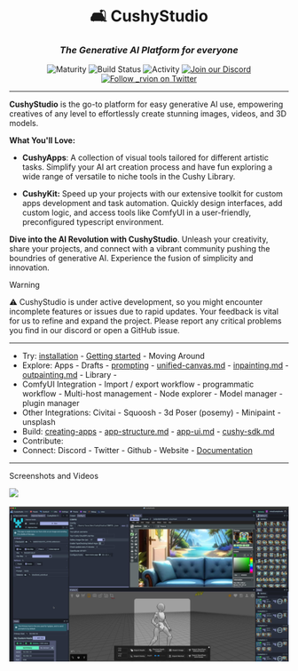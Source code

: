 <div align="center">

# 🛋️ CushyStudio

### _The **Generative AI Platform** for everyone_

<img height="21"  alt="Maturity"     src="https://img.shields.io/badge/status-BETA-yellow" />
<img height="21" alt="Build Status" src="https://img.shields.io/badge/build-passing-%20brightgreen" />
<img height="21"  alt="Activity"     src="https://img.shields.io/github/commit-activity/y/rvion/cushystudio" />

<!-- <img height="21"  alt="Sponsors"     src="https://img.shields.io/github/sponsors/rvion" /> -->

<!-- <br /> -->
<a href="https://discord.gg/GfAN6hF2ad">
    <img height="21" alt="Join our Discord" src="https://dcbadge.vercel.app/api/server/GfAN6hF2ad?style=flat">
</a>
<a href="https://twitter.com/_rvion">
    <img height="21" alt="Follow _rvion on Twitter" src="https://img.shields.io/badge/%40__rvion-666666?style=flat&logo=twitter&labelColor=555&label=Follow">
</a>

</div>

---

**CushyStudio** is the go-to platform for easy generative AI use, empowering creatives of any level to effortlessly create stunning images, videos, and 3D models.


**What You'll Love:**

* **CushyApps**: A collection of visual tools tailored for different artistic tasks. Simplify your AI art creation process and have fun exploring a wide range of versatile to niche tools in the Cushy Library.

* **CushyKit:** Speed up your projects with our extensive toolkit for custom apps development and task automation.  Quickly design interfaces, add custom logic, and access tools like ComfyUI in a user-friendly, preconfigured typescript environment.

**Dive into the AI Revolution with CushyStudio**. Unleash your creativity, share your projects, and connect with a vibrant community pushing the boundries of generative AI. Experience the fusion of simplicity and innovation.

> [!WARNING]
> ⚠️ CushyStudio is under active development, so you might encounter incomplete features
> or issues due to rapid updates. Your feedback is vital for us to refine and expand the project.
> Please report any critical problems you find in our discord or open a GitHub issue.


***

* Try: [installation](https://docs.cushystudio.com/installation/ "mention") - [Getting started](https://docs.cushystudio.com/getting-started/ "mention") - Moving Around
* Explore: Apps - Drafts - [prompting](https://docs.cushystudio.com/prompting/ "mention") - [unified-canvas.md](https://docs.cushystudio.com/features/unified-canvas.md "mention") - [inpainting.md](https://docs.cushystudio.com/features/inpainting.md "mention") - [outpainting.md](https://docs.cushystudio.com/features/outpainting.md "mention") - Library -&#x20;
* ComfyUI Integration - Import / export workflow - programmatic workflow  - Multi-host management - Node explorer - Model manager - plugin manager
* Other Integrations: Civitai - Squoosh - 3d Poser (posemy) - Minipaint - unsplash&#x20;
* Build: [creating-apps](https://docs.cushystudio.com/creating-apps/ "mention") - [app-structure.md](https://docs.cushystudio.com/creating-apps/app-structure.md "mention") - [app-ui.md](https://docs.cushystudio.com/creating-apps/app-ui.md "mention") - [cushy-sdk.md](https://docs.cushystudio.com/cushy-sdk.md "mention")
* Contribute: &#x20;
* Connect: Discord - Twitter - Github - Website - [Documentation](https://docs.cushystudio.com/https://docs.cushystudio.com)


***

Screenshots and Videos


![](https://cushy.fra1.cdn.digitaloceanspaces.com/rvion-screenshots/2024-02-18_00-07-15.jpg)

![](site/static/screenshots/2024-02-02-example-panels.jpg)
